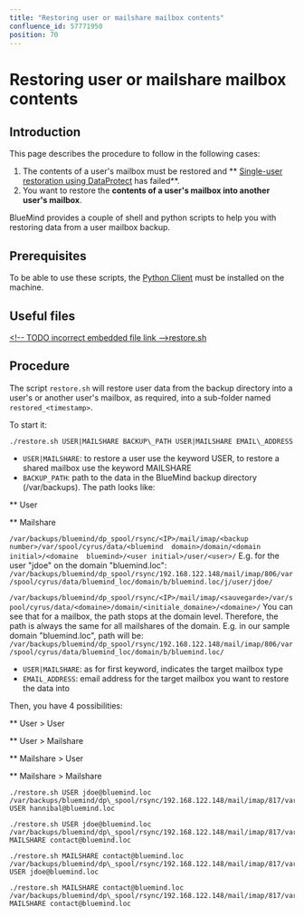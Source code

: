 ```yaml
---
title: "Restoring user or mailshare mailbox contents"
confluence_id: 57771950
position: 70
---
```

# Restoring user or mailshare mailbox contents


## Introduction

This page describes the procedure to follow in the following cases:

1. The contents of a user's mailbox must be restored and ** [Single-user restoration using DataProtect](https://forge.bluemind.net/confluence/display/BM35/Restauration+unitaire+-+Navigation+DataProtect) has failed**.
2. You want to restore the **contents of a user's mailbox into another user's mailbox**.


BlueMind provides a couple of shell and python scripts to help you with restoring data from a user mailbox backup.


## Prerequisites

To be able to use these scripts, the [Python Client](/Guide_du_développeur/API_BlueMind/Client_Python/) must be installed on the machine.

## Useful files

[&lt;!-- TODO incorrect embedded file link -->restore.sh](/confluence/download/attachments/57771950/restore.sh?version=1&modificationDate=1639652921392&api=v2) 

## Procedure

The script `restore.sh` will restore user data from the backup directory into a user's or another user's mailbox, as required, into a sub-folder named `restored_<timestamp>`.

To start it:


```
./restore.sh USER|MAILSHARE BACKUP\_PATH USER|MAILSHARE EMAIL\_ADDRESS
```


- `USER|MAILSHARE`: to restore a user use the keyword USER, to restore a shared mailbox use the keyword MAILSHARE
- `BACKUP_PATH`: path to the data in the BlueMind backup directory (/var/backups). The path looks like:


**
User


**
Mailshare


`/var/backups/bluemind/dp_spool/rsync/<IP>/mail/imap/<backup
 number>/var/spool/cyrus/data/<bluemind 
domain>/domain/<domain initial>/<domaine 
bluemind>/<user initial>/user/<user>/`
E.g. for the user "jdoe" on the domain "bluemind.loc":
`/var/backups/bluemind/dp_spool/rsync/192.168.122.148/mail/imap/806/var/spool/cyrus/data/bluemind_loc/domain/b/bluemind.loc/j/user/jdoe/`


`/var/backups/bluemind/dp_spool/rsync/<IP>/mail/imap/<sauvegarde>/var/spool/cyrus/data/<domaine>/domain/<initiale_domaine>/<domaine>/`
You can see that for a mailbox, the path stops at the domain level. Therefore, the path is always the same for all mailshares of the domain.
E.g. in our sample domain "bluemind.loc", path will be:
`/var/backups/bluemind/dp_spool/rsync/192.168.122.148/mail/imap/806/var/spool/cyrus/data/bluemind_loc/domain/b/bluemind.loc/`


- `USER|MAILSHARE`: as for first keyword, indicates the target mailbox type
- `EMAIL_ADDRESS`: email address for the target mailbox you want to restore the data into


Then, you have 4 possibilities:


**
User > User


**
User > Mailshare


**
Mailshare > User


**
Mailshare > Mailshare


```
./restore.sh USER jdoe@bluemind.loc /var/backups/bluemind/dp\_spool/rsync/192.168.122.148/mail/imap/817/var/spool/cyrus/data/bluemind\_loc/domain/b/bluemind.loc/j/user/jdoe/ USER hannibal@bluemind.loc
```


```
./restore.sh USER jdoe@bluemind.loc /var/backups/bluemind/dp\_spool/rsync/192.168.122.148/mail/imap/817/var/spool/cyrus/data/bluemind\_loc/domain/b/bluemind.loc/j/user/jdoe/ MAILSHARE contact@bluemind.loc
```


```
./restore.sh MAILSHARE contact@bluemind.loc /var/backups/bluemind/dp\_spool/rsync/192.168.122.148/mail/imap/817/var/spool/cyrus/data/bluemind\_loc/domain/b/bluemind.loc/ USER jdoe@bluemind.loc
```


```
./restore.sh MAILSHARE contact@bluemind.loc /var/backups/bluemind/dp\_spool/rsync/192.168.122.148/mail/imap/817/var/spool/cyrus/data/bluemind\_loc/domain/b/bluemind.loc/ MAILSHARE contact@bluemind.loc
```


